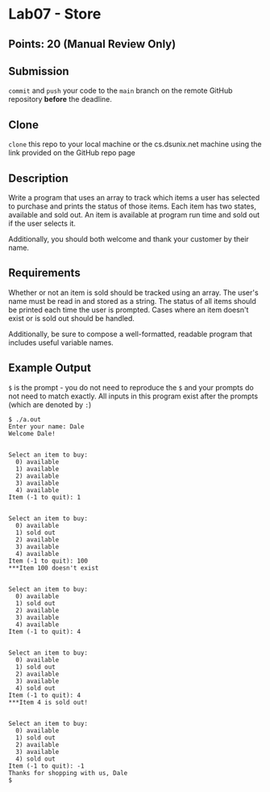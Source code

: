 # Lab07 - Store

## Points: 20 (Manual Review Only)

## Submission
`commit` and `push` your code to the `main` branch on the remote GitHub repository **before** the deadline.

## Clone
`clone` this repo to your local machine or the cs.dsunix.net machine using the link provided on the GitHub repo page

## Description
Write a program that uses an array to track which items a user has selected to purchase and prints the status of those items. Each item has two states, available and sold out. An item is available at program run time and sold out if the user selects it.

Additionally, you should both welcome and thank your customer by their name.

## Requirements
Whether or not an item is sold should be tracked using an array. The user's name must be read in and stored as a string. The status of all items should be printed each time the user is prompted. Cases where an item doesn't exist or is sold out should be handled.

Additionally, be sure to compose a well-formatted, readable program that includes useful variable names.

## Example Output
`$` is the prompt - you do not need to reproduce the `$` and your prompts do not need to match exactly. All inputs in this program exist after the prompts (which are denoted by `:`) 

```
$ ./a.out
Enter your name: Dale
Welcome Dale!


Select an item to buy:
  0) available
  1) available
  2) available
  3) available
  4) available
Item (-1 to quit): 1


Select an item to buy:
  0) available
  1) sold out
  2) available
  3) available
  4) available
Item (-1 to quit): 100
***Item 100 doesn't exist


Select an item to buy:
  0) available
  1) sold out
  2) available
  3) available
  4) available
Item (-1 to quit): 4


Select an item to buy:
  0) available
  1) sold out
  2) available
  3) available
  4) sold out
Item (-1 to quit): 4
***Item 4 is sold out!


Select an item to buy:
  0) available
  1) sold out
  2) available
  3) available
  4) sold out
Item (-1 to quit): -1
Thanks for shopping with us, Dale
$
```
